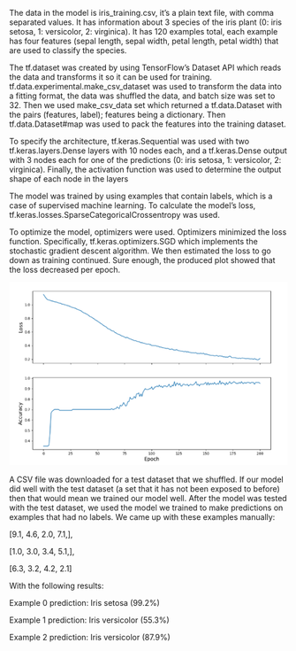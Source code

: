 The data in the model is iris_training.csv, it’s a plain text file, with comma separated values. It has information about 3 species of the iris plant (0: iris setosa, 1: versicolor, 2: virginica). It has 120 examples total, each example has four features (sepal length, sepal width, petal length, petal width) that are used to classify the species.


The tf.dataset was created by using TensorFlow’s Dataset API which reads the data and transforms it so it can be used for training. tf.data.experimental.make_csv_dataset was used to transform the data into a fitting format, the data was shuffled the data, and batch size was set to 32. Then we used make_csv_data set which returned a tf.data.Dataset with the pairs (features, label); features being a dictionary. Then tf.data.Dataset#map was used to pack the features into the training dataset.


To specify the architecture, tf.keras.Sequential was used with two tf.keras.layers.Dense layers with 10 nodes each, and a tf.keras.Dense output with 3 nodes each for one of the predictions (0: iris setosa, 1: versicolor, 2: virginica). Finally, the activation function was used to determine the output shape of each node in the layers


The model was trained by using examples that contain labels, which is a case of supervised machine learning. To calculate the model’s loss, tf.keras.losses.SparseCategoricalCrossentropy was used.


To optimize the model, optimizers were used. Optimizers minimized the loss function. Specifically, tf.keras.optimizers.SGD which implements the stochastic gradient descent algorithm. We then estimated the loss to go down as training continued. Sure enough, the produced plot showed that the loss decreased per epoch. 

![img_29.png](img_29.png)

A CSV file was downloaded for a test dataset that we shuffled. If our model did well with the test dataset (a set that it has not been exposed to before) then that would mean we trained our model well. After the model was tested with the test dataset, we used the model we trained to make predictions on examples that had no labels. We came up with these examples manually:

[9.1, 4.6, 2.0, 7.1,],

[1.0, 3.0, 3.4, 5.1,],

[6.3, 3.2, 4.2, 2.1]

With the following results:

Example 0 prediction: Iris setosa (99.2%)

Example 1 prediction: Iris versicolor (55.3%)

Example 2 prediction: Iris versicolor (87.9%)


